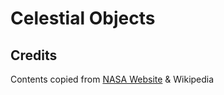 # Celestial Objects

## Credits

Contents copied from [NASA Website](https://science.nasa.gov/) & Wikipedia